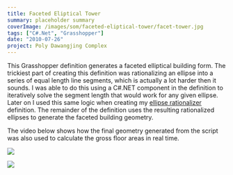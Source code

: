 ```yaml
---
title: Faceted Eliptical Tower
summary: placeholder summary
coverImage: /images/som/faceted-eliptical-tower/facet-tower.jpg
tags: ["C#.Net", "Grasshopper"]
date: "2010-07-26"
project: Poly Dawangjing Complex
---
```


This Grasshopper definition generates a faceted elliptical building form. The trickiest part of creating this definition was rationalizing an ellipse into a series of equal length line segments, which is actually a lot harder then it sounds. I was able to do this using a C#.NET component in the definition to iteratively solve the segment length that would work for any given ellipse. Later on I used this same logic when creating my [ellipse rationalizer](/projects/som/ellipse-rationalizer) definition. The remainder of the definition uses the resulting rationalized ellipses to generate the faceted building geometry.

The video below shows how the final geometry generated from the script was also used to calculate the gross floor areas in real time.

![](/images/som/faceted-eliptical-tower/facet-tower.jpg)

![](/images/som/faceted-eliptical-tower/1753.jpg)
